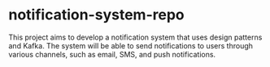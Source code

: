 # notification-system-repo
This project aims to develop a notification system that uses design patterns and Kafka. The system will be able to send notifications to users through various channels, such as email, SMS, and push notifications.
